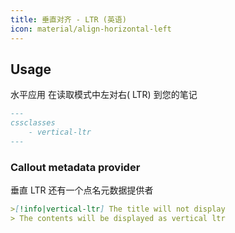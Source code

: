 ```yaml
---
title: 垂直对齐 - LTR (英语)
icon: material/align-horizontal-left
---
```


## Usage
水平应用 在读取模式中左对右( LTR) 到您的笔记
```md
---
cssclasses
    - vertical-ltr
---
```

### Callout metadata provider
垂直 LTR 还有一个点名元数据提供者

```md
>[!info|vertical-ltr] The title will not display
> The contents will be displayed as vertical ltr
```